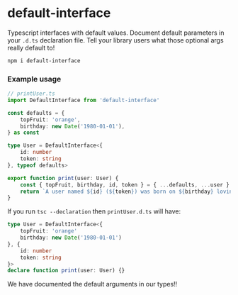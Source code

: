 # default-interface

Typescript interfaces with default values. Document default parameters in your `.d.ts` declaration file. Tell your library users what those optional args really default to!

```sh
npm i default-interface
```

### Example usage

```ts
// printUser.ts
import DefaultInterface from 'default-interface'

const defaults = {
    topFruit: 'orange',
    birthday: new Date('1980-01-01'),
} as const

type User = DefaultInterface<{
    id: number
    token: string
}, typeof defaults>

export function print(user: User) {
    const { topFruit, birthday, id, token } = { ...defaults, ...user }
    return `A user named ${id} (${token}) was born on ${birthday} loving ${topFruit}s`
}
```

If you run `tsc --declaration` then `printUser.d.ts` will have:

```ts
type User = DefaultInterface<{
    topFruit: 'orange'
    birthday: new Date('1980-01-01')
}, {
    id: number
    token: string
}>
declare function print(user: User) {}
```

We have documented the default arguments in our types!!
